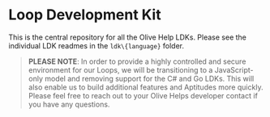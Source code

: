# Loop Development Kit

This is the central repository for all the Olive Help LDKs. Please see the individual LDK readmes in the `ldk\{language}` folder.

> **PLEASE NOTE**: In order to provide a highly controlled and secure environment for our Loops, we will be transitioning to a JavaScript-only model and removing support for the C# and Go LDKs. This will also enable us to build additional features and Aptitudes more quickly. Please feel free to reach out to your Olive Helps developer contact if you have any questions.